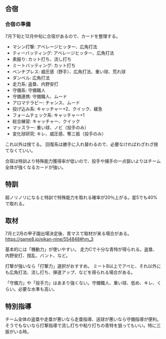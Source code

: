 ## 合宿

### 合宿の準備

7月下旬と12月中旬に合宿があるので、カードを整理する。

- マシン打撃: アベレージヒッター、広角打法
- ティーバッティング: アベレージヒッター、広角打法
- 素振り: カット打ち、流し打ち
- ミートバッティング: カット打ち
- ベンチプレス: 威圧感（野手）、広角打法、重い球、荒れ球
- ダンベル: 広角打法
- 走力系: 盗塁、内野安打
- 守備系: 守備職人
- 守備連携: 守備職人、ムード
- アロマテラピー: チャンス、ムード
- 投げ込み系: キャッチャー+2、クイック、緩急
- フォームチェック系: キャッチャー+1
- 総合練習: キャッチャー、クイック
- マッスラー: 重い球、ノビ（投手のみ）
- 変化球研究: キレ、威圧感、奪三振（投手のみ）

これ以外は捨てる。
回復系は勝手に入れ替わるので、必要なければわざわざ捨てなくていい。

合宿は特訓より特殊能力獲得率が低いので、投手や捕手の一点狙いよりはチーム全体が強くなるカードが強い。

## 特訓

超ノリノリになると特訓で特殊能力を取れる確率が20％上がる。星5でも40%で取れる。

## 取材

7月と2月の甲子園出場決定後、青マスで取材が来る場合がある。
https://game8.jp/eikan-nine/554848#hm_3

基本的には「機動力」が使いやすい。
走力Cで十分な青特が得られる。盗塁、内野安打、撹乱、バント、など。

打撃が強いなら「打撃力」選択がおすすめ。
ミートB以上でアベヒ、それ以外にも広角打法、流し打ち、弾道アップ、などを得られる場合がある。

「守備力」や「投手力」はあまり強くない。守備職人、重い球、低め、キレ、くらい。必要な水準も高い。

## 特別指導

チーム全体の盗塁や走塁が悪いなら走塁指導、送球が悪いなら守備指導が便利。
そうでもないなら打撃指導で流し打ちや粘り打ちの青特を狙ってもいい。特に三振がいる時。
